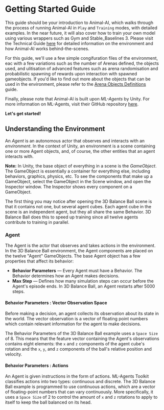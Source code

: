 # Getting Started Guide

This guide should be your introduction to Animal-AI, which walks through the process of running Animal-AI in `Play` and `Training` modes, with detailed examples. In the near future, it will also cover how to train your own model using various wrappers such as Gym and Stable_Baselines 3. Please visit the Technical Guide [here](docs\Technical-Overview.md) for detailed information on the environment and how Animal-AI works behind-the-scenes.

For this guide, we'll use a few simple congifuration files of the environment, eac with a few variations such as the number of Arenas defined, the objects used, and ulitisation of advanced features such as arena randomisation and probabilistic spawning of rewards upon interaction with spawned gameobjects. If you'd like to find out more about the objects that can be used in the environment, please refer to the [Arena Objects Definitions](Objects.md) guide.

Finally, please note that Animal-AI is built upon _ML-Agents_ by Unity. For more information on ML-Agents, visit their GitHub repository [here](https://github.com/Unity-Technologies/ml-agents).

**Let's get started!**


## Understanding the Environment

An _Agent_ is an autonomous actor that observes and interacts with an _environment_. In the context of Unity, an environment is a scene containing one or more Agent objects, and, of course, the other entities that an agent interacts with.


**Note:** In Unity, the base object of everything in a scene is the
_GameObject_. The GameObject is essentially a container for everything else,
including behaviors, graphics, physics, etc. To see the components that make up
a GameObject, select the GameObject in the Scene window, and open the Inspector
window. The Inspector shows every component on a GameObject.

The first thing you may notice after opening the 3D Balance Ball scene is that
it contains not one, but several agent cubes. Each agent cube in the scene is an
independent agent, but they all share the same Behavior. 3D Balance Ball does
this to speed up training since all twelve agents contribute to training in
parallel.

### Agent

The Agent is the actor that observes and takes actions in the environment. In
the 3D Balance Ball environment, the Agent components are placed on the twelve
"Agent" GameObjects. The base Agent object has a few properties that affect its
behavior:

- **Behavior Parameters** — Every Agent must have a Behavior. The Behavior
  determines how an Agent makes decisions.
- **Max Step** — Defines how many simulation steps can occur before the Agent's
  episode ends. In 3D Balance Ball, an Agent restarts after 5000 steps.

#### Behavior Parameters : Vector Observation Space

Before making a decision, an agent collects its observation about its state in
the world. The vector observation is a vector of floating point numbers which
contain relevant information for the agent to make decisions.

The Behavior Parameters of the 3D Balance Ball example uses a `Space Size` of 8.
This means that the feature vector containing the Agent's observations contains
eight elements: the `x` and `z` components of the agent cube's rotation and the
`x`, `y`, and `z` components of the ball's relative position and velocity.

#### Behavior Parameters : Actions

An Agent is given instructions in the form of actions.
ML-Agents Toolkit classifies actions into two types: continuous and discrete.
The 3D Balance Ball example is programmed to use continuous actions, which
are a vector of floating-point numbers that can vary continuously. More specifically,
it uses a `Space Size` of 2 to control the amount of `x` and `z` rotations to apply to
itself to keep the ball balanced on its head.

